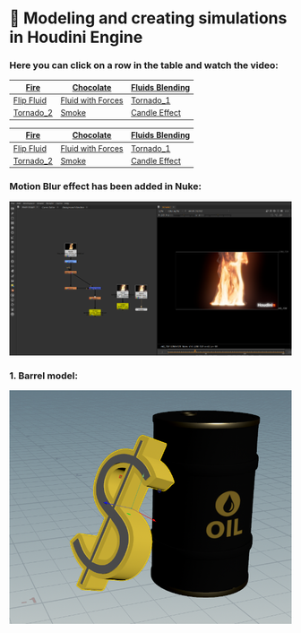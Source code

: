 # 🌟  Modeling and creating simulations in Houdini Engine

 ### Here you can click on a row in the table and watch the video:

| [Fire](https://vimeo.com/manage/videos/1036484069)                                                | [Chocolate](https://vimeo.com/manage/videos/1037379231)                                  | [Fluids Blending](https://vimeo.com/manage/videos/1036682315)                            |
|----------------------------------------------------------------------------------------------------|------------------------------------------------------------------------------------------|------------------------------------------------------------------------------------------|
| [Flip Fluid](https://vimeo.com/manage/videos/1036681194)                                          | [Fluid with Forces](https://vimeo.com/manage/videos/1036718589)                          | [Tornado_1](https://vimeo.com/manage/videos/1035014969)                                  |
| [Tornado_2](https://vimeo.com/manage/videos/1035014383)                                           | [Smoke](https://vimeo.com/manage/videos/1034649055)                                      | [Candle Effect](https://vimeo.com/manage/videos/1034646587)                              |

 

 | [Fire](https://vimeo.com/manage/videos/1036484069)<br> | [Chocolate](https://vimeo.com/manage/videos/1037379231)<br> | [Fluids Blending](https://vimeo.com/manage/videos/1036682315)<br> |
|------------------------------------------------------------------------------------------------------|-----------------------------------------------------------------------------------------|-----------------------------------------------------------------------------------------|
| [Flip Fluid ](https://vimeo.com/manage/videos/1036681194)<br> | [ Fluid with Forces](https://vimeo.com/manage/videos/1036718589)<br> | [Tornado_1](https://vimeo.com/manage/videos/1035014969)<br>|
| [Tornado_2](https://vimeo.com/manage/videos/1035014383)<br> | [Smoke](https://vimeo.com/manage/videos/1034649055)<br> | [Candle Effect](https://vimeo.com/manage/videos/1034646587)<br> |

 ### Motion Blur effect has been added in Nuke:
![7](https://github.com/Mirabird/Houdini_projects/blob/Pics/Fire.png)


### 1. Barrel model:
![1](https://github.com/Mirabird/Houdini_projects/blob/Pics/Barrel.png)




